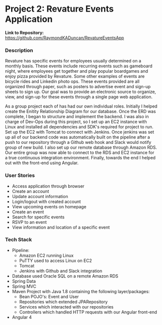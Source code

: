 # Project 2: Revature Events Application #

**Link to Repository:** https://github.com/RaymondKADuncan/RevatureEventsApp

### Description ###

Revature has specific events for employees usually determined on a monthly basis. 
These events include recurring events such as gameboard night, where employees get together and play popular boardgames 
and enjoy pizza provided by Revature. Some other examples of events are bicycle rides and Linkedin photo ops.
These events provided are all organized through paper, such as posters to advertise event and sign-up sheets to sign up.
Our goal was to provide an electronic source to organize, view, and sign-up for these events through a single page web application.

As a group project each of has had our own individual roles. Initially I helped create the Enitity Relationship Diagram for our database. Once the ERD was complete, I began to structure and implement the backend. I was also in charge of Dev-Ops during this project, so I set up an EC2 instance with Linux and installed all dependencies and SDK's required for project to run. Set up the EC2 with Tomcat to connect with Jenkins. Once jenkins was set up all of our backend code was automatically built on the pipeline after a push to our repository through a Github web hook and Slack would notify group of new build. I also set up our remote database through Amazon RDS. Our entire group was now able to connect to the RDS and EC2 instance for a true continuous integration environment. Finally, towards the end I helped out with the front-end using Angular.

### User Stories ###

* Access application through browser
* Create an account
* Update account information
* Login/logout with created account
* View upcoming events on homepage
* Create an event 
* Search for specific events 
* RSVP to an event 
* View information and location of a specific event 

### Tech Stack ###

* Pipeline:
  * Amazon EC2 running Linux
  * PuTTY used to access Linux on EC2
  * Tomcat
  * Jenkins with Github and Slack integration
* Database used Oracle SQL on a remote Amazon RDS
* Spring Data
* Spring MVC
* Maven Project with Java 1.8 containing the following layer/packages:
  * Bean POJO's: Event and User
  * Repositories which extended JPARepository
  * Services which interacted with our repositories
  * Controllers which handled HTTP requests with our Angular front-end
* Angular 4



